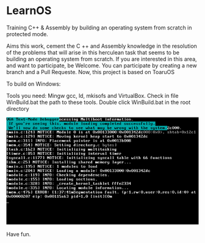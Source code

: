 # LearnOS
Training C++ & Assembly by building an operating system from scratch in protected mode.

Aims this work, cement the C ++ and Assembly knowledge in the resolution of the problems that 
will arise in this herculean task that seems to be building an operating system from scratch. 
If you are interested in this area, and want to participate, be Welcome. 
You can participate by creating a new branch and a Pull Requeste.
Now, this project is based on ToaruOS 

To build on Windows: 

Tools you need: Mingw gcc, ld, mkisofs and VirtualBox.
Check in file WinBuild.bat the path to these tools.
Double click WinBuild.bat in the root directory
    
![Screenshot](images/img1.png)   
    
Have fun.

